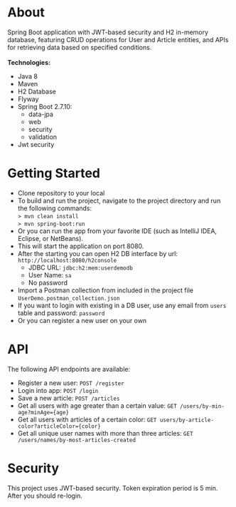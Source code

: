 # About
Spring Boot application with JWT-based security and H2 in-memory database, featuring CRUD operations for User and Article entities, and APIs for retrieving data based on specified conditions.<br />
<br />
**Technologies:**

* Java 8
* Maven
* H2 Database
* Flyway
* Spring Boot 2.7.10:
    * data-jpa
    * web
    * security
    * validation
* Jwt security

# Getting Started
* Clone repository to your local
* To build and run the project, navigate to the project directory and run the following commands:<br />
`> mvn clean install`<br />
`> mvn spring-boot:run`
* Or you can run the app from your favorite IDE (such as IntelliJ IDEA, Eclipse, or NetBeans). 
* This will start the application on port 8080.
* After the starting you can open H2 DB interface by url: `http://localhost:8080/h2console`
  * JDBC URL: `jdbc:h2:mem:userdemodb`
  * User Name: `sa`
  * No password
* Import a Postman collection from included in the project file `UserDemo.postman_collection.json`
* If you want to login with existing in a DB user, use any email from `users` table and password: `password`
* Or you can register a new user on your own

# API
The following API endpoints are available:

* Register a new user: `POST /register`
* Login into app: `POST /login`
* Save a new article: `POST /articles`
* Get all users with age greater than a certain value: `GET /users/by-min-age?minAge={age}`
* Get all users with articles of a certain color: `GET users/by-article-color?articleColor={color}`
* Get all unique user names with more than three articles: `GET /users/names/by-most-articles-created`

# Security
This project uses JWT-based security. Token expiration period is 5 min. After you should re-login.
